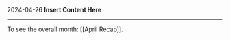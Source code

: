 2024-04-26
__Insert Content Here__
_______________________
To see the overall month: [[April Recap]].